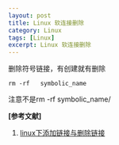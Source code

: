 ```yaml
---
layout: post
title: Linux 软连接删除
category: Linux
tags: [Linux]
excerpt: Linux 软连接删除
---
```


删除符号链接，有创建就有删除

	rm -rf   symbolic_name   

注意不是rm -rf   symbolic_name/ 


**[参考文献]**

1. [linux下添加链接与删除链接](https://www.cnblogs.com/sign-ptk/p/6207936.html "linux下添加链接与删除链接")